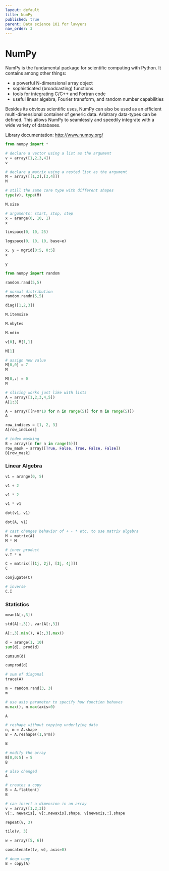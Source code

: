 ```yaml
---
layout: default
title: NumPy
published: true
parent: Data science 101 for lawyers
nav_order: 3
---
```


# NumPy

NumPy is the fundamental package for scientific computing with Python. It contains among other things:

- a powerful N-dimensional array object
- sophisticated (broadcasting) functions
- tools for integrating C/C++ and Fortran code
- useful linear algebra, Fourier transform, and random number capabilities

Besides its obvious scientific uses, NumPy can also be used as an efficient multi-dimensional container of generic data. Arbitrary data-types can be defined. This allows NumPy to seamlessly and speedily integrate with a wide variety of databases.

Library documentation: <a>http://www.numpy.org/</a>


```python
from numpy import *
```


```python
# declare a vector using a list as the argument
v = array([1,2,3,4])
v
```


```python
# declare a matrix using a nested list as the argument
M = array([[1,2],[3,4]])
M
```


```python
# still the same core type with different shapes
type(v), type(M)
```


```python
M.size
```


```python
# arguments: start, stop, step
x = arange(0, 10, 1)
x
```


```python
linspace(0, 10, 25)
```


```python
logspace(0, 10, 10, base=e)
```


```python
x, y = mgrid[0:5, 0:5]
x
```


```python
y
```


```python
from numpy import random
```


```python
random.rand(5,5)
```


```python
# normal distribution
random.randn(5,5)
```


```python
diag([1,2,3])
```


```python
M.itemsize
```


```python
M.nbytes
```


```python
M.ndim
```


```python
v[0], M[1,1]
```


```python
M[1]
```


```python
# assign new value
M[0,0] = 7
M
```


```python
M[0,:] = 0
M
```


```python
# slicing works just like with lists
A = array([1,2,3,4,5])
A[1:3]
```


```python
A = array([[n+m*10 for n in range(5)] for m in range(5)])
A
```


```python
row_indices = [1, 2, 3]
A[row_indices]
```


```python
# index masking
B = array([n for n in range(5)])
row_mask = array([True, False, True, False, False])
B[row_mask]
```

### Linear Algebra


```python
v1 = arange(0, 5)
```


```python
v1 + 2
```


```python
v1 * 2
```


```python
v1 * v1
```


```python
dot(v1, v1)
```


```python
dot(A, v1)
```


```python
# cast changes behavior of + - * etc. to use matrix algebra
M = matrix(A)
M * M
```


```python
# inner product
v.T * v
```


```python
C = matrix([[1j, 2j], [3j, 4j]])
C
```


```python
conjugate(C)
```


```python
# inverse
C.I
```

### Statistics


```python
mean(A[:,3])
```


```python
std(A[:,3]), var(A[:,3])
```


```python
A[:,3].min(), A[:,3].max()
```


```python
d = arange(1, 10)
sum(d), prod(d)
```


```python
cumsum(d)
```


```python
cumprod(d)
```


```python
# sum of diagonal
trace(A)
```


```python
m = random.rand(3, 3)
m
```


```python
# use axis parameter to specify how function behaves
m.max(), m.max(axis=0)
```


```python
A
```


```python
# reshape without copying underlying data
n, m = A.shape
B = A.reshape((1,n*m))

B
```


```python
# modify the array
B[0,0:5] = 5
B
```


```python
# also changed
A
```


```python
# creates a copy
B = A.flatten()
B
```


```python
# can insert a dimension in an array
v = array([1,2,3])
v[:, newaxis], v[:,newaxis].shape, v[newaxis,:].shape
```


```python
repeat(v, 3)
```


```python
tile(v, 3)
```


```python
w = array([5, 6])
```


```python
concatenate((v, w), axis=0)
```


```python
# deep copy
B = copy(A)
```
